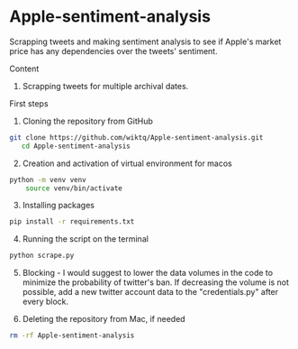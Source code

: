 # Apple-sentiment-analysis
Scrapping tweets and making sentiment analysis to see if Apple's market price has any dependencies over the tweets' sentiment.

Content
1) Scrapping tweets for multiple archival dates.


First steps
1. Cloning the repository from GitHub
```bash
git clone https://github.com/wiktq/Apple-sentiment-analysis.git
   cd Apple-sentiment-analysis
```
2. Creation and activation of virtual environment for macos
```bash
python -m venv venv
    source venv/bin/activate
```
3. Installing packages
```bash
pip install -r requirements.txt
```
4. Running the script on the terminal 
```bash
python scrape.py
```
5. Blocking - 
I would suggest to lower the data volumes in the code to minimize the probability of twitter's ban. If decreasing the volume is not possible, add a new twitter account data to the "credentials.py" after every block.

6. Deleting the repository from Mac, if needed
```bash
rm -rf Apple-sentiment-analysis



